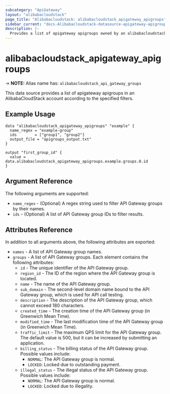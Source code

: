 ```yaml
---
subcategory: "ApiGateway"
layout: "alibabacloudstack"
page_title: "Alibabacloudstack: alibabacloudstack_apigateway_apigroups"
sidebar_current: "docs-Alibabacloudstack-datasource-apigateway-apigroups"
description: |- 
  Provides a list of apigateway apigroups owned by an alibabacloudstack account.
---
```


# alibabacloudstack_apigateway_apigroups
-> **NOTE:** Alias name has: `alibabacloudstack_api_gateway_groups`

This data source provides a list of apigateway apigroups in an AlibabaCloudStack account according to the specified filters.

## Example Usage

```hcl
data "alibabacloudstack_apigateway_apigroups" "example" {
  name_regex = "example-group"
  ids        = ["group1", "group2"]
  output_file = "apigroups_output.txt"
}

output "first_group_id" {
  value = data.alibabacloudstack_apigateway_apigroups.example.groups.0.id
}
```

## Argument Reference

The following arguments are supported:

* `name_regex` - (Optional) A regex string used to filter API Gateway groups by their names.
* `ids` - (Optional) A list of API Gateway group IDs to filter results.

## Attributes Reference

In addition to all arguments above, the following attributes are exported:

* `names` - A list of API Gateway group names.
* `groups` - A list of API Gateway groups. Each element contains the following attributes:
  * `id` - The unique identifier of the API Gateway group.
  * `region_id` - The ID of the region where the API Gateway group is located.
  * `name` - The name of the API Gateway group.
  * `sub_domain` - The second-level domain name bound to the API Gateway group, which is used for API call testing.
  * `description` - The description of the API Gateway group, which cannot exceed 180 characters.
  * `created_time` - The creation time of the API Gateway group (in Greenwich Mean Time).
  * `modified_time` - The last modification time of the API Gateway group (in Greenwich Mean Time).
  * `traffic_limit` - The maximum QPS limit for the API Gateway group. The default value is 500, but it can be increased by submitting an application.
  * `billing_status` - The billing status of the API Gateway group. Possible values include:
    - `NORMAL`: The API Gateway group is normal.
    - `LOCKED`: Locked due to outstanding payment.
  * `illegal_status` - The illegal status of the API Gateway group. Possible values include:
    - `NORMAL`: The API Gateway group is normal.
    - `LOCKED`: Locked due to illegality.